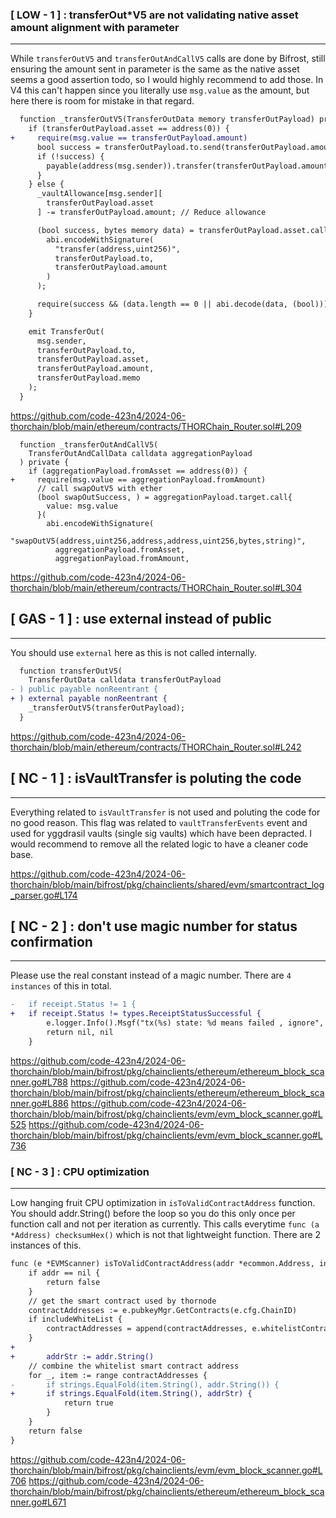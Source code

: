 ### [ LOW - 1 ] : transferOut*V5 are not validating native asset amount alignment with parameter 
-----
While `transferOutV5` and `transferOutAndCallV5` calls are done by Bifrost, still ensuring the amount sent in parameter is the same as the native asset seems a good assertion todo, so I would highly recommend to add those. In V4 this can't happen since you literally use `msg.value` as the amount, but here there is room for mistake in that regard.
```diff
  function _transferOutV5(TransferOutData memory transferOutPayload) private {
    if (transferOutPayload.asset == address(0)) {
+     require(msg.value == transferOutPayload.amount)
      bool success = transferOutPayload.to.send(transferOutPayload.amount); // Send ETH.
      if (!success) {
        payable(address(msg.sender)).transfer(transferOutPayload.amount); // For failure, bounce back to vault & continue.
      }
    } else {
      _vaultAllowance[msg.sender][
        transferOutPayload.asset
      ] -= transferOutPayload.amount; // Reduce allowance

      (bool success, bytes memory data) = transferOutPayload.asset.call(
        abi.encodeWithSignature(
          "transfer(address,uint256)",
          transferOutPayload.to,
          transferOutPayload.amount
        )
      );

      require(success && (data.length == 0 || abi.decode(data, (bool))));
    }

    emit TransferOut(
      msg.sender,
      transferOutPayload.to,
      transferOutPayload.asset,
      transferOutPayload.amount,
      transferOutPayload.memo
    );
  }
```  
https://github.com/code-423n4/2024-06-thorchain/blob/main/ethereum/contracts/THORChain_Router.sol#L209

```
  function _transferOutAndCallV5(
    TransferOutAndCallData calldata aggregationPayload
  ) private {
    if (aggregationPayload.fromAsset == address(0)) {
+     require(msg.value == aggregationPayload.fromAmount)	
      // call swapOutV5 with ether
      (bool swapOutSuccess, ) = aggregationPayload.target.call{
        value: msg.value
      }(
        abi.encodeWithSignature(
          "swapOutV5(address,uint256,address,address,uint256,bytes,string)",
          aggregationPayload.fromAsset,
          aggregationPayload.fromAmount,
```
https://github.com/code-423n4/2024-06-thorchain/blob/main/ethereum/contracts/THORChain_Router.sol#L304


## [ GAS - 1 ] : use external instead of public
-----
You should use `external` here as this is not called internally.
```diff
  function transferOutV5(
    TransferOutData calldata transferOutPayload
- ) public payable nonReentrant {
+ ) external payable nonReentrant {
    _transferOutV5(transferOutPayload);
  }
```
https://github.com/code-423n4/2024-06-thorchain/blob/main/ethereum/contracts/THORChain_Router.sol#L242


## [ NC - 1 ] : isVaultTransfer is poluting the code
-----
Everything related to `isVaultTransfer` is not used and poluting the code for no good reason. This flag was related to `vaultTransferEvents` event and used for yggdrasil vaults (single sig vaults) which have been depracted. I would recommend to remove all the related logic to have a cleaner code base.

https://github.com/code-423n4/2024-06-thorchain/blob/main/bifrost/pkg/chainclients/shared/evm/smartcontract_log_parser.go#L174


## [ NC - 2 ] : don't use magic number for status confirmation
-----
Please use the real constant instead of a magic number. There are `4 instances` of this in total.
```diff
-	if receipt.Status != 1 {
+	if receipt.Status != types.ReceiptStatusSuccessful {
		e.logger.Info().Msgf("tx(%s) state: %d means failed , ignore", tx.Hash().String(), receipt.Status)
		return nil, nil
	}
```	
https://github.com/code-423n4/2024-06-thorchain/blob/main/bifrost/pkg/chainclients/ethereum/ethereum_block_scanner.go#L788
https://github.com/code-423n4/2024-06-thorchain/blob/main/bifrost/pkg/chainclients/ethereum/ethereum_block_scanner.go#L886
https://github.com/code-423n4/2024-06-thorchain/blob/main/bifrost/pkg/chainclients/evm/evm_block_scanner.go#L525
https://github.com/code-423n4/2024-06-thorchain/blob/main/bifrost/pkg/chainclients/evm/evm_block_scanner.go#L736


### [ NC - 3 ] : CPU optimization
-----
Low hanging fruit CPU optimization in `isToValidContractAddress` function. You should addr.String() before the loop so you do this only once per function call and not per iteration as currently. This calls everytime `func (a *Address) checksumHex()` which is not that lightweight function. There are 2 instances of this.

```diff
func (e *EVMScanner) isToValidContractAddress(addr *ecommon.Address, includeWhiteList bool) bool {
	if addr == nil {
		return false
	}
	// get the smart contract used by thornode
	contractAddresses := e.pubkeyMgr.GetContracts(e.cfg.ChainID)
	if includeWhiteList {
		contractAddresses = append(contractAddresses, e.whitelistContracts...)
	}
+
+       addrStr := addr.String()
	// combine the whitelist smart contract address
	for _, item := range contractAddresses {
-		if strings.EqualFold(item.String(), addr.String()) {
+		if strings.EqualFold(item.String(), addrStr) {
			return true
		}
	}
	return false
}
```
https://github.com/code-423n4/2024-06-thorchain/blob/main/bifrost/pkg/chainclients/evm/evm_block_scanner.go#L706
https://github.com/code-423n4/2024-06-thorchain/blob/main/bifrost/pkg/chainclients/ethereum/ethereum_block_scanner.go#L671

